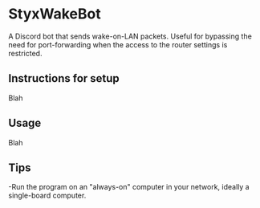 # StyxWakeBot
A Discord bot that sends wake-on-LAN packets. Useful for bypassing the need for
port-forwarding when the access to the router settings is restricted.

## Instructions for setup

Blah

## Usage

Blah

## Tips

-Run the program on an "always-on" computer in your network, ideally a single-board computer.
